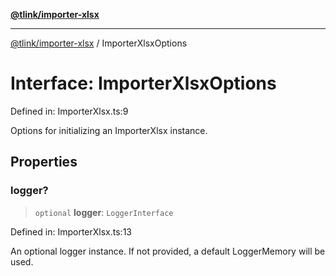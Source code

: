 [**@tlink/importer-xlsx**](../README.md)

***

[@tlink/importer-xlsx](../globals.md) / ImporterXlsxOptions

# Interface: ImporterXlsxOptions

Defined in: ImporterXlsx.ts:9

Options for initializing an ImporterXlsx instance.

## Properties

### logger?

> `optional` **logger**: `LoggerInterface`

Defined in: ImporterXlsx.ts:13

An optional logger instance. If not provided, a default LoggerMemory will be used.
